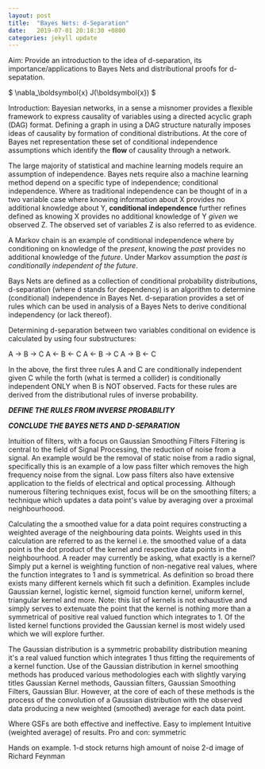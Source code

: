 ```yaml
---
layout: post
title:  "Bayes Nets: d-Separation"
date:   2019-07-01 20:18:30 +0800
categories: jekyll update
---
```


Aim:
Provide an introduction to the idea of d-separation, its importance/applications to Bayes Nets and distributional proofs for d-sepatation.

$ \nabla_\boldsymbol{x} J(\boldsymbol{x}) $

Introduction:
Bayesian networks, in a sense a misnomer provides a flexible framework to express causality of variables using a directed acyclic graph (DAG) format. Defining a graph in using a DAG structure naturally imposes ideas of causality by formation of conditional distributions. At the core of Bayes net representation these set of conditional independence assumptions which identify the **flow** of causality through a network.

The large majority of statistical and machine learning models require an assumption of independence. Bayes nets require also a machine learning method depend on a specific type of independence; conditional independence. Where as traditional independence can be thought of in a two variable case where knowing information about X provides no additional knowledge about Y, **conditional independence** further refines defined as knowing X provides no additional knowledge of Y *given* we observed Z. The observed set of variables Z is also referred to as evidence.

A Markov chain is an example of conditional independence where by conditioning on knowledge of the *present*, knowing the *past* provides no additional knowledge of the *future*. Under Markov assumption the *past is conditionally independent of the future*.

Bays Nets are defined as a collection of conditional probability distributions, d-separation (where d stands for dependency) is an algorithm to determine (conditional) independence in Bayes Net. d-separation provides a set of rules which can be used in analysis of a Bayes Nets to derive conditional independency (or lack thereof).

Determining d-separation between two variables conditional on evidence is calculated by using four substructures:

A -> B -> C
A <- B <- C
A <- B -> C
A -> B <- C

In the above, the first three rules A and C are conditionally independent given C while the forth (what is termed a collider) is conditionally independent ONLY when B is NOT observed. Facts for these rules are derived from the distributional rules of inverse probability.

***DEFINE THE RULES FROM INVERSE PROBABILITY***

***CONCLUDE THE BAYES NETS AND D-SEPARATION***



Intuition of filters, with a focus on Gaussian Smoothing Filters
Filtering is central to the field of Signal Processing, the reduction of noise from a signal.
An example would be the removal of static noise from a radio signal, specifically this is an example of a low pass filter which removes the high frequency noise from the signal.
Low pass filters also have extensive application to the fields of electrical and optical processing. Although numerous filtering techniques exist, focus will be on the smoothing filters; a technique which updates a data point's value by averaging over a proximal neighbourhoood.

Calculating the a smoothed value for a data point requires constructing a weighted average of the neighbouring data points. Weights used in this calculation are referred to as the kernel i.e. the smoothed value of a data point is  the dot product of the kernel and respective data points in the neighbourhood. A reader may currently be asking, what exactly is a kernel? Simply put a kernel is weighting function of non-negative real values, where the function integrates to 1 and is symmetrical. As definition so broad there exists many different kernels which fit such a definition. Examples include Gaussian kernel, logistic kernel, sigmoid function kernel, uniform kernel, triangular kernel and more. Note: this list of kernels is not exhaustive and simply serves to extenuate the point that the kernel is nothing more than a symmetrical of positive real valued function which integrates to 1. Of the listed kernel functions provided the Gaussian kernel is most widely used which we will explore further.

The Gaussian distribution is a symmetric probability distribution meaning it's a real valued function which integrates 1 thus fitting the requirements of a kernel function.
Use of the Gaussian distribution in kernel smoothing methods has produced various methodologies each with slightly varying titles Gaussian Kernel methods, Gaussian filters, Gaussian Smoothing Filters, Gaussian Blur. However, at the core of each of these methods is the process of the convolution of a Gaussian distribution with the observed data producing a new weighted (smoothed) average for each data point.



Where GSFs are both effective and ineffective.
	Easy to implement
	Intuitive (weighted average) of results.
	Pro and con: symmetric


Hands on example.
	1-d stock returns high amount of noise
	2-d image of Richard Feynman
